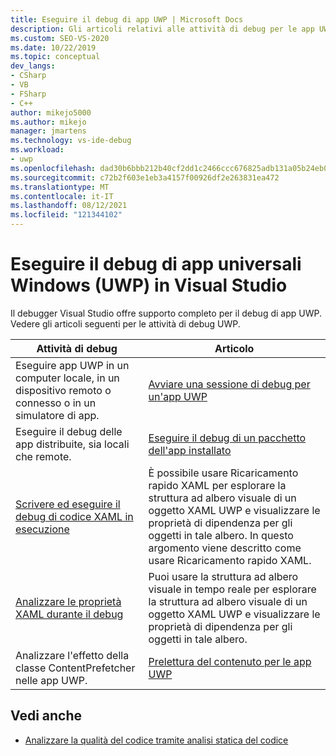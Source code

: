 ```yaml
---
title: Eseguire il debug di app UWP | Microsoft Docs
description: Gli articoli relativi alle attività di debug per le app UWP (Universal Windows Platform) sono disponibili Visual Studio debugger.
ms.custom: SEO-VS-2020
ms.date: 10/22/2019
ms.topic: conceptual
dev_langs:
- CSharp
- VB
- FSharp
- C++
author: mikejo5000
ms.author: mikejo
manager: jmartens
ms.technology: vs-ide-debug
ms.workload:
- uwp
ms.openlocfilehash: dad30b6bbb212b40cf2dd1c2466ccc676825adb131a05b24eb010c95f76d102a
ms.sourcegitcommit: c72b2f603e1eb3a4157f00926df2e263831ea472
ms.translationtype: MT
ms.contentlocale: it-IT
ms.lasthandoff: 08/12/2021
ms.locfileid: "121344102"
---
```

# <a name="debug-universal-windows-apps-uwp-in-visual-studio"></a>Eseguire il debug di app universali Windows (UWP) in Visual Studio

Il debugger Visual Studio offre supporto completo per il debug di app UWP. Vedere gli articoli seguenti per le attività di debug UWP.

|Attività di debug|Articolo|
|-|-|
|Eseguire app UWP in un computer locale, in un dispositivo remoto o connesso o in un simulatore di app.|[Avviare una sessione di debug per un'app UWP](../debugger/start-a-debugging-session-for-a-store-app-in-visual-studio-vb-csharp-cpp-and-xaml.md)|
|Eseguire il debug delle app distribuite, sia locali che remote.|[Eseguire il debug di un pacchetto dell'app installato](../debugger/debug-installed-app-package.md)|
| [Scrivere ed eseguire il debug di codice XAML in esecuzione](../xaml-tools/xaml-hot-reload.md) | È possibile usare Ricaricamento rapido XAML per esplorare la struttura ad albero visuale di un oggetto XAML UWP e visualizzare le proprietà di dipendenza per gli oggetti in tale albero. In questo argomento viene descritto come usare Ricaricamento rapido XAML. |
| [Analizzare le proprietà XAML durante il debug](../xaml-tools/xaml-hot-reload.md) | Puoi usare la struttura ad albero visuale in tempo reale per esplorare la struttura ad albero visuale di un oggetto XAML UWP e visualizzare le proprietà di dipendenza per gli oggetti in tale albero. |
|Analizzare l'effetto della classe ContentPrefetcher nelle app UWP.|[Prelettura del contenuto per le app UWP](../debugger/prefetch-content-for-windows-store-apps.md)|

## <a name="see-also"></a>Vedi anche
- [Analizzare la qualità del codice tramite analisi statica del codice](../code-quality/code-analysis-for-managed-code-overview.md)
